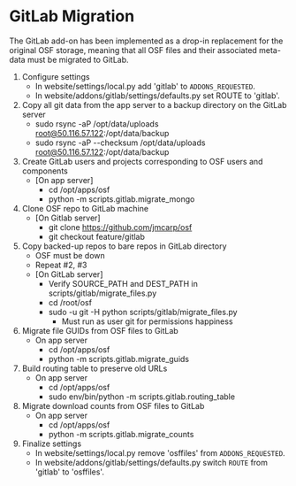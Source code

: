 # GitLab Migration

The GitLab add-on has been implemented as a drop-in replacement for the
original OSF storage, meaning that all OSF files and their associated meta-
data must be migrated to GitLab.

1. Configure settings
    * In website/settings/local.py add 'gitlab' to `ADDONS_REQUESTED`.
    * In website/addons/gitlab/settings/defaults.py set ROUTE to 'gitlab'.
2. Copy all git data from the app server to a backup directory on the GitLab server
    * sudo rsync -aP /opt/data/uploads root@50.116.57.122:/opt/data/backup
    * sudo rsync -aP --checksum /opt/data/uploads root@50.116.57.122:/opt/data/backup
3. Create GitLab users and projects corresponding to OSF users and components
    * [On app server]
        * cd /opt/apps/osf
        * python -m scripts.gitlab.migrate_mongo
4. Clone OSF repo to GitLab machine
    * [On Gitlab server]
        * git clone https://github.com/jmcarp/osf
        * git checkout feature/gitlab
5. Copy backed-up repos to bare repos in GitLab directory
    * OSF must be down
    * Repeat #2, #3
	* [On GitLab server]
	    * Verify SOURCE_PATH and DEST_PATH in scripts/gitlab/migrate_files.py
		* cd /root/osf
		* sudo -u git -H python scripts/gitlab/migrate_files.py
		    * Must run as user git for permissions happiness
6. Migrate file GUIDs from OSF files to GitLab
	* On app server
		* cd /opt/apps/osf
		* python -m scripts.gitlab.migrate_guids
7. Build routing table to preserve old URLs
	* On app server
		* cd /opt/apps/osf
		* sudo env/bin/python -m scripts.gitlab.routing_table
8. Migrate download counts from OSF files to GitLab
	* On app server
		* cd /opt/apps/osf
		* python -m scripts.gitlab.migrate_counts
9. Finalize settings
    * In website/settings/local.py remove 'osffiles' from `ADDONS_REQUESTED`.
    * In website/addons/gitlab/settings/defaults.py switch `ROUTE` from 'gitlab' to 'osffiles'.
